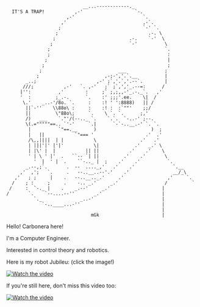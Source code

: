 ```
                            __...------------._ 
  IT'S A TRAP!           ,-'                   `-. 
                      ,-'                         `. 
                    ,'                            ,-`. 
                   ;                              `-' `. 
                  ;                                 .-. \ 
                 ;                           .-.    `-'  \ 
                ;                            `-'          \ 
               ;                                          `. 
               ;                                           : 
              ;                                            | 
             ;                                             ; 
            ;                            ___              ; 
           ;                        ,-;-','.`.__          | 
       _..;                      ,-' ;`,'.`,'.--`.        | 
      ///;           ,-'   `. ,-'   ;` ;`,','_.--=:      / 
     |'':          ,'        :     ;` ;,;,,-'_.-._`.   ,' 
     '  :         ;_.-.      `.    :' ;;;'.ee.    \|  / 
      \.'    _..-'/8o. `.     :    :! ' ':8888)   || / 
       ||`-''    \\88o\ :     :    :! :  :`""'    ;;/ 
       ||         \"88o\;     `.    \ `. `.      ;,' 
       /)   ___    `."'/(--.._ `.    `.`.  `-..-' ;--. 
       \(.="""""==.. `'-'     `.|      `-`-..__.-' `. `. 
        |          `"==.__      )                    )  ; 
        |   ||           `"=== '                   .'  .' 
        /\,,||||  | |           \                .'   .' 
        | |||'|' |'|'           \|             .'   _.' \ 
        | |\' |  |           || ||           .'    .'    \ 
        ' | \ ' |'  .   ``-- `| ||         .'    .'       \
          '  |  ' |  .    ``-.._ |  ;    .'    .'          `. 
       _.--,;`.       .  --  ...._,'   .'    .'              `.__ 
     ,'  ,';   `.     .   --..__..--'.'    .'                __/_\
   ,'   ; ;     |    .   --..__.._.'     .'                ,'     `. 
  /    ; :     ;     .    -.. _.'     _.'                 /         `
 /     :  `-._ |    .    _.--'     _.'                   |
/       `.    `--....--''       _.'                      |
          `._              _..-'                         |
             `-..____...-''                              |
                                                         |
                               mGk                       |
```

<div>
  <p>Hello! Carbonera here!</p>
  <p>I'm a Computer Engineer.</p>
  <p>Interested in control theory and robotics.</p>
  <p>Here is my robot Jubileu: (click the image!)</p>
</div>

[![Watch the video](https://img.youtube.com/vi/PS3rdL_LvIc/hqdefault.jpg)](https://www.youtube.com/watch?v=PS3rdL_LvIc)

<div>
  <p>If you're still here, don't miss this video too:</p>
</div>

[![Watch the video](https://img.youtube.com/vi/PS3rdL_LvIc/hqdefault.jpg)](https://www.youtube.com/watch?v=dQw4w9WgXcQ)
